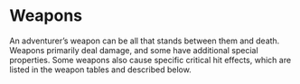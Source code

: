 # Weapons

An adventurer’s weapon can be all that stands between them and death. Weapons primarily deal damage, and some have additional special properties. Some weapons also cause specific critical hit effects, which are listed in the weapon tables and described below.
